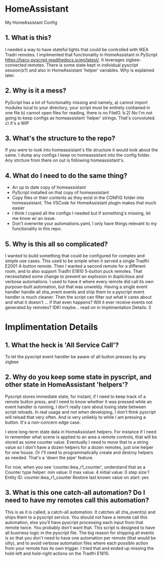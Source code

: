 # HomeAssistant
My HomeAssistant Config

## 1. What is this?
I needed a way to have stateful lights that could be controlled with IKEA Tradri remotes. I implimented that functionality in HomeAssistant in PyScript <https://hacs-pyscript.readthedocs.io/en/latest/>. It leverages zigbee-connected remotes. There is some state kept in individual pyscript session(s?) and also in HomeAssistant 'helper' variables. Why is explained later.

## 2. Why is it a mess?
PyScript has a lot of functionality missing and namely,
a) cannot import modules local to your directory, your script must be entirely contianed in one file
b) cannot open files for reading, there is no FileIO.
b.2) No I'm not going to keep configs as homeassistant 'helper' strings. That's convoluted.
c) it's a WIP

## 3. What's the structure to the repo?
If you were to look into homeassistant's file structure it would look about the same. I dump any configs I keep on homeassistant into the config folder. Any strcture from there on out is following homeassistant's.

## 4. What do I need to do the same thing?
- An up to date copy of homeassistant
- PyScript installed on that copy of homeassistant
- Copy files or their contents as they exist in the CONFIG folder into homeassistant. The VSCode for HomeAssistant plugin makes that much easier
- I think I copied all the configs I needed but if something's missing, let me know w/ an issue.
- Don't overwrite your automations.yaml, I only have things relevant to my functionality in this repo.

## 5. Why is this all so complicated?
I wanted to build something that could be configured for complex and simple use cases. This used to be simple when it served a single Tradfri E2001 4-button remote. Then I wanted a second remote for a different room, and to also support Tradfri E1810 5-button puck remotes. That necessitated some change to prevent an explosion in duplicitous and verbose automations.
I used to have it where every remote did call its own purpose-built automation, but that was unwieldy. Having a single event handler handle all zha_event events and ship them to a pyscript event handler is much cleaner. Then the script can filter out what it cares about and what it doesn't ... if that even happens? Will it ever receive events not generated by remotes? IDK! maybe... read on in Implimentation Details: 3

# Implimentation Details
## 1. What the heck is 'All Service Call'?
To let the pyscript event handler be aware of all button presses by any zigbee

## 2. Why do you keep some state in pyscript, and other state in HomeAssistant 'helpers'?
Pyscript stores immediate state, for instant, if I need to keep track of a remote button press, and I need to know whether it was pressed while an event handler is running, I don't really care about losing state between script reloads. In real usage and not when developing, I don't think pyscript will reload that very often. And is very unliekly to while I am pressing a button. It's a non-concern edge case.

I store long-term state data in HomeAssistant helpers. For instance if I need to remember what scene is applied to an area a remote controls, that will be stored  as some counter value.
Eventually I need to move that to a string value so I don't have a dozen helpers for a dozen remotes, just one helper for one house.
Or I'll need to programmatically create and destroy helpers as needed. That's a 'down the pipe' feature.

For now, when you see 'counter.ikea_r1_counter', understand that as a Counter type helper:
min value: 0      max value: 4
initial value: 0  step size:1
Entity ID: counter.ikea_r1_counter
Restore last known value on start: yes

## 3. What is this one catch-all automation? Do I need to have my remotes call this automation?
This is as it is called, a catch-all automation. It catches all zha_event(s) and ships them to a pyscript service. You should not have a remote call this automation, else you'll have pyscript processing each input from that remote twice. You probably don't want that.
This script is designed to have all business logic in the pyscript file. The big reason for shipping all events is so that you don't need to have one automation per remote (that would be silly), and to avoid verbose automation files where each possible action from your remote has its own trigger. I tried that and ended up missing the hold-left and hold-right actions on the Tradfri E1810.


